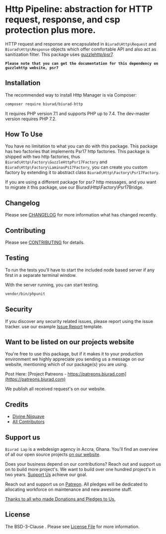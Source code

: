 # Http Pipeline: abstraction for HTTP request, response, and csp protection plus more.

HTTP request and response are encapsulated in `Biurad\Http\Request` and `Biurad\Http\Response` objects which offer comfortable API and also act as
sanitization filter. This package uses [guzzlehttp/psr7](https://github.com/guzzlehttp/psr7).

**`Please note that you can get the documentation for this dependency on guzzlehttp website, psr7`**

## Installation

The recommended way to install Http Manager is via Composer:

```bash
composer require biurad/biurad-http
```

It requires PHP version 7.1 and supports PHP up to 7.4. The dev-master version requires PHP 7.2.

## How To Use

You have no limitation to what you can do with this package. This package has two factories that implements Psr17 http factories. This package is shipped with two http factories, thus `Biurad\Http\Factory\GuzzleHttpPsr17Factory` and `Biurad\Http\Factory\LaminasPs17Factory`, you can create you custom factory by extending it to abstract class `Biurad\Http\Factory\Psr17Factory`.

If you are using a different package for psr7 http messages, and you want to migrate it this package, use our Biurad\Http\Factory\Psr17Bridge.

## Changelog

Please see [CHANGELOG](CHANGELOG.md) for more information what has changed recently.

## Contributing

Please see [CONTRIBUTING](CONTRIBUTING.md) for details.

## Testing

To run the tests you'll have to start the included node based server if any first in a separate terminal window.

With the server running, you can start testing.

```bash
vendor/bin/phpunit
```

## Security

If you discover any security related issues, please report using the issue tracker.
use our example [Issue Report](.github/ISSUE_TEMPLATE/Bug_report.md) template.

## Want to be listed on our projects website

You're free to use this package, but if it makes it to your production environment we highly appreciate you sending us a message on our website, mentioning which of our package(s) you are using.

Post Here: [Project Patreons - https://patreons.biurad.com](https://patreons.biurad.com)

We publish all received request's on our website.

## Credits

- [Divine Niiquaye](https://github.com/divineniiquaye)
- [All Contributors](https://biurad.com/projects/biurad-http/contributers)

## Support us

`Biurad Lap` is a webdesign agency in Accra, Ghana. You'll find an overview of all our open source projects [on our website](https://biurad.com/opensource).

Does your business depend on our contributions? Reach out and support us on to build more project's. We want to build over one hundred project's in two years. [Support Us](https://biurad.com/donate) achieve our goal.

Reach out and support us on [Patreon](https://www.patreon.com/biurad). All pledges will be dedicated to allocating workforce on maintenance and new awesome stuff.

[Thanks to all who made Donations and Pledges to Us.](.github/ISSUE_TEMPLATE/Support_us.md)

## License

The BSD-3-Clause . Please see [License File](LICENSE.md) for more information.
